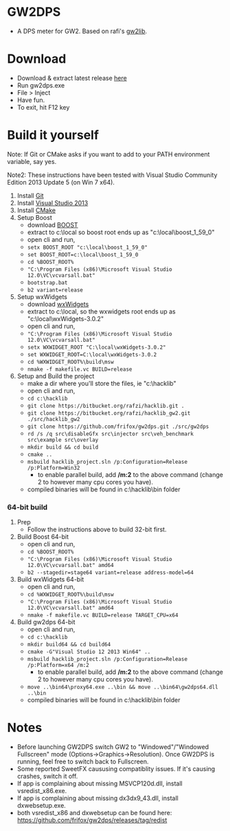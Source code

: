 GW2DPS
=======
- A DPS meter for GW2. Based on rafi's [gw2lib](http://www.gamerevision.com/showthread.php?3691-Gw2lib&p=45709).

Download
=======
- Download & extract latest release [here](https://github.com/frifox/gw2dps/releases)
- Run gw2dps.exe
- File > Inject
- Have fun.
- To exit, hit F12 key

Build it yourself
=======

Note: If Git or CMake asks if you want to add to your PATH environment variable, say yes.

Note2: These instructions have been tested with Visual Studio Community Edition 2013 Update 5 (on Win 7 x64).

1. Install [Git](https://git-scm.com/download/win)
2. Install [Visual Studio 2013](https://www.visualstudio.com/downloads/download-visual-studio-vs#d-community-2013)
3. Install [CMake](https://cmake.org/files/v3.4/cmake-3.4.3-win32-x86.exe)
4. Setup Boost
	- download [BOOST](http://sourceforge.net/projects/boost/files/boost/1.59.0/boost_1_59_0.zip/download)
	- extract to c:\local so boost root ends up as "c:\local\boost_1_59_0"
	- open cli and run,
	- ```setx BOOST_ROOT "c:\local\boost_1_59_0"```
	- ```set BOOST_ROOT=c:\local\boost_1_59_0```
	- ```cd %BOOST_ROOT%```
	- ```"C:\Program Files (x86)\Microsoft Visual Studio 12.0\VC\vcvarsall.bat"```
	- ```bootstrap.bat```
	- ```b2 variant=release```
5. Setup wxWidgets
	- download [wxWidgets](http://sourceforge.net/projects/wxwindows/files/3.0.2/wxWidgets-3.0.2.zip/download)
	- extract to c:\local, so the wxwidgets root ends up as "c:\local\wxWidgets-3.0.2"
	- open cli and run,
	- ```"C:\Program Files (x86)\Microsoft Visual Studio 12.0\VC\vcvarsall.bat"```
	- ```setx WXWIDGET_ROOT "C:\local\wxWidgets-3.0.2"```
	- ```set WXWIDGET_ROOT=C:\local\wxWidgets-3.0.2```
	- ```cd %WXWIDGET_ROOT%\build\msw```
	- ```nmake -f makefile.vc BUILD=release```
6. Setup and Build the project
	- make a dir where you'll store the files, ie "c:\hacklib"
	- open cli and run,
	- ```cd c:\hacklib```
	- ```git clone https://bitbucket.org/rafzi/hacklib.git .```
	- ```git clone https://bitbucket.org/rafzi/hacklib_gw2.git ./src/hacklib_gw2```
	- ```git clone https://github.com/frifox/gw2dps.git ./src/gw2dps```
	- ```rd /s /q src\disableGfx src\injector src\veh_benchmark src\example src\overlay```
	- ```mkdir build && cd build```
	- ```cmake ..```
	- ```msbuild hacklib_project.sln /p:Configuration=Release /p:Platform=Win32```
		- to enable parallel build, add **/m:2** to the above command (change 2 to however many cpu cores you have).
	- compiled binaries will be found in c:\hacklib\bin folder

### 64-bit build
1. Prep
	- Follow the instructions above to build 32-bit first.
2.  Build Boost 64-bit
	- open cli and run,
	- ```cd %BOOST_ROOT%```
	- ```"C:\Program Files (x86)\Microsoft Visual Studio 12.0\VC\vcvarsall.bat" amd64```
	- ```b2 --stagedir=stage64 variant=release address-model=64```
3. Build wxWidgets 64-bit
	- open cli and run,
	- ```cd %WXWIDGET_ROOT%\build\msw```
	- ```"C:\Program Files (x86)\Microsoft Visual Studio 12.0\VC\vcvarsall.bat" amd64```
	- ```nmake -f makefile.vc BUILD=release TARGET_CPU=x64```
4. Build gw2dps 64-bit
	- open cli and run,
	- ```cd c:\hacklib```
	- ```mkdir build64 && cd build64```
	- ```cmake -G"Visual Studio 12 2013 Win64" ..```
	- ```msbuild hacklib_project.sln /p:Configuration=Release /p:Platform=x64 /m:2```
		- to enable parallel build, add **/m:2** to the above command (change 2 to however many cpu cores you have).
	- ```move ..\bin64\proxy64.exe ..\bin && move ..\bin64\gw2dps64.dll ..\bin```
	- compiled binaries will be found in c:\hacklib\bin folder

Notes
=======
- Before launching GW2DPS switch GW2 to "Windowed"/"Windowed Fullscreen" mode (Options->Graphics->Resolution). Once GW2DPS is running, feel free to switch back to Fullscreen. 
- Some reported SweetFX caususing compatiblity issues. If it's causing crashes, switch it off.
- If app is complaining about missing MSVCP120d.dll, install vsredist_x86.exe.
- If app is complaining about missing dx3dx9_43.dll, install dxwebsetup.exe.
- both vsredist_x86 and dxwebsetup can be found here: https://github.com/frifox/gw2dps/releases/tag/redist
